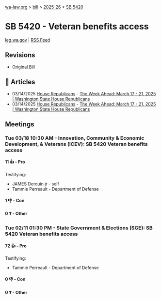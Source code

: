 [wa-law.org](/) > [bill](/bill/) > [2025-26](/bill/2025-26/) > [SB 5420](/bill/2025-26/sb/5420/)

# SB 5420 - Veteran benefits access
[leg.wa.gov](https://app.leg.wa.gov/billsummary?BillNumber=5420&Year=2025&Initiative=false) | [RSS Feed](./rss.xml)

## Revisions
* [Original Bill](1/)

## 📰 Articles
* 03/14/2025 [House Republicans](/org/house_republicans/) - [The Week Ahead: March 17 - 21, 2025 | Washington State House Republicans](http://houserepublicans.wa.gov/week/the-week-ahead-march-17-21-2025/#:~:text=SB%205420)
* 03/14/2025 [House Republicans](/org/house_republicans/) - [The Week Ahead: March 17 - 21, 2025 | Washington State House Republicans](https://houserepublicans.wa.gov/week/the-week-ahead-march-17-21-2025/#:~:text=SB%205420)

## Meetings
### Tue 03/18 10:30 AM - Innovation, Community & Economic Development, & Veterans (ICEV): SB 5420 Veteran benefits access
#### 11 👍 - Pro
Testifying:
* JAMES Derouin jr - self
* Tammie Perreault - Department of Defense

#### 1 👎 - Con

#### 0 ❓ - Other

### Tue 02/11 01:30 PM - State Government & Elections (SGE): SB 5420 Veteran benefits access
#### 72 👍 - Pro
Testifying:
* Tammie Perreault - Department of Defense

#### 0 👎 - Con

#### 0 ❓ - Other
